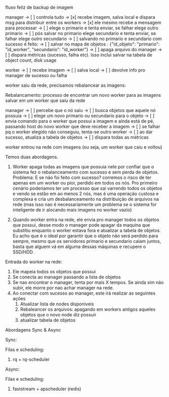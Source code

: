 fluxo feliz de backup de imagem

manager -> [ ] controla tudo
        -> [x] recebe imagem, salva local e dispara msg para distribuir entre os workers
        -> [x] ele mesmo recebe a mensagem para processar
        -> [ ] elege o primario e tenta enviar, se falhar elege outro primario
        -> [ ] pós salvar no primario elege secundario e tenta enviar, se falhar elege outro secundario
        -> [ ] salvando no primario e secundario com sucesso é feito:
            -> [ ] salvar no mapa de objetos : {"id_objeto": "primario": "id_worker", "secundario": "id_worker"}
            -> [ ] apaga arquivo do manager
        -> [ ] dispara métricas (sucesso, falha etc). Isso inclui salvar na tabela de object count, disk usage

worker  -> [ ] recebe imagem
        -> [ ] salva local
        -> [ ] devolve info pro manager de sucesso ou falha

worker saiu da rede, precisamos rebalancear as imagens:

Rebalancamento: processo de encontrar um novo worker para as imagens salvar em um worker que saiu da rede

manager -> [ ] percebe que o nó saiu
        -> [ ] busca objetos que aquele nó possuia
        -> [ ] elege um novo primario ou secundario para o objeto
        -> [ ] envia comando para o worker que possui a imagem e ainda está de pé, passando host do novo worker que deve receber a imagem
        -> [ ] se falhar pq o worker elegido não conseguiu, tenta-se outro worker
        -> [ ] ao dar sucesso, atualiza a tabela de objetos
        -> [ ] dispara todas as métricas


worker entrou na rede com imagens (ou seja, um worker que caiu e voltou)

Temos duas abordagens. 

1. Worker apaga todas as imagens que possuia nele por confiar que o sistema fez o rebalanceamento com sucesso e sem perda de objetos. Problema: E se não foi feito com sucesso? corremos o risco de ter apenas em um worker ou pior, perdido em todos os nós. Pro primeiro cenário poderiamos ter um processo que sai varrendo todos os objetos e vendo se estão em ao menos 2 nós, mas é uma operação custosa e complexa e cria um desbalanceamento na distribuição de arquivos na rede (mas isso nao é necessariamente um problema se o sistema for inteligente de ir alocando mais imagens no worker vazio)

2. Quando worker entra na rede, ele envia pro manager todos os objetos que possui, desse modo o manager pode apagar da maquina que substitiu enquanto o worker estava fora e atualizar a tabela de objetos. Eu acho que é o ideal por garantir que o objeto não será perdido para sempre, mesmo que os servidores primario e secundario caiam juntos, basta que alguem vá em alguma dessas máquinas e recupere o SSD/HDD.

Entrada do worker na rede:

1. Ele mapeia todos os objetos que possui
2. Se conecta ao manager passando a lista de objetos
3. Se nao encontrar o manager, tenta por mais X tempos. Se ainda sim não subir, ele morre por nao achar manager na rede.
4. Ao conectar com sucesso ao manager, este irá realizar as seguintes ações
    1. Atualizar lista de nodes disponiveis
    2. Rebaleancer os arquivos: apagando em workers antigos aqueles objetos que o novo node diz possuir
    3. atualizar tabela de objetos


Abordagens Sync & Async

Sync:

Filas e scheduling:

1. rq + rq-scheduler

Async:

Filas e scheduling:

1. faststream + apscheduler (redis)
